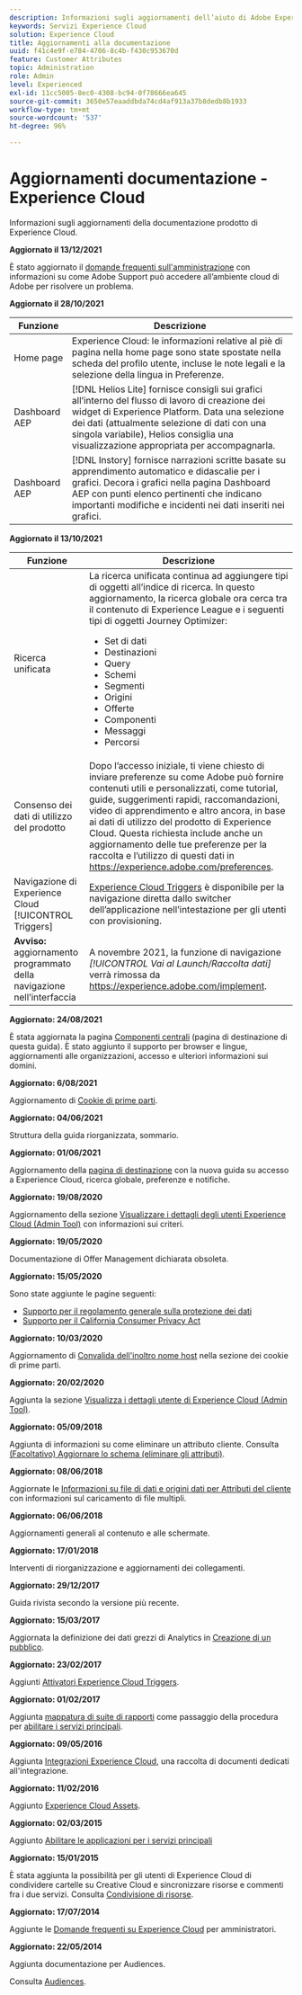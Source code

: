 ```yaml
---
description: Informazioni sugli aggiornamenti dell’aiuto di Adobe Experience Cloud.
keywords: Servizi Experience Cloud
solution: Experience Cloud
title: Aggiornamenti alla documentazione
uuid: f41c4e9f-e784-4706-8c4b-f430c953670d
feature: Customer Attributes
topic: Administration
role: Admin
level: Experienced
exl-id: 11cc5005-8ec0-4308-bc94-0f78666ea645
source-git-commit: 3650e57eaaddbda74cd4af913a37b8dedb8b1933
workflow-type: tm+mt
source-wordcount: '537'
ht-degree: 96%

---
```


# Aggiornamenti documentazione - Experience Cloud

Informazioni sugli aggiornamenti della documentazione prodotto di Experience Cloud.

**Aggiornato il 13/12/2021**

È stato aggiornato il [domande frequenti sull&#39;amministrazione](faq.md) con informazioni su come Adobe Support può accedere all’ambiente cloud di Adobe per risolvere un problema.

**Aggiornato il 28/10/2021**

| Funzione | Descrizione |
| ------- | ------- |
| Home page | Experience Cloud: le informazioni relative al piè di pagina nella home page sono state spostate nella scheda del profilo utente, incluse le note legali e la selezione della lingua in Preferenze. |
| Dashboard AEP | [!DNL Helios Lite] fornisce consigli sui grafici all’interno del flusso di lavoro di creazione dei widget di Experience Platform. Data una selezione dei dati (attualmente selezione di dati con una singola variabile), Helios consiglia una visualizzazione appropriata per accompagnarla. |
| Dashboard AEP | [!DNL Instory] fornisce narrazioni scritte basate su apprendimento automatico e didascalie per i grafici. Decora i grafici nella pagina Dashboard AEP con punti elenco pertinenti che indicano importanti modifiche e incidenti nei dati inseriti nei grafici. |

**Aggiornato il 13/10/2021**

| Funzione | Descrizione |
| ------- | ------- |
| Ricerca unificata | La ricerca unificata continua ad aggiungere tipi di oggetti all’indice di ricerca. In questo aggiornamento, la ricerca globale ora cerca tra il contenuto di Experience League e i seguenti tipi di oggetti Journey Optimizer: <ul><li>Set di dati</li><li>Destinazioni</li><li>Query</li><li>Schemi</li><li>Segmenti</li><li>Origini</li><li>Offerte</li><li>Componenti</li><li>Messaggi</li><li>Percorsi</li></ul> |
| Consenso dei dati di utilizzo del prodotto | Dopo l’accesso iniziale, ti viene chiesto di inviare preferenze su come Adobe può fornire contenuti utili e personalizzati, come tutorial, guide, suggerimenti rapidi, raccomandazioni, video di apprendimento e altro ancora, in base ai dati di utilizzo del prodotto di Experience Cloud. Questa richiesta include anche un aggiornamento delle tue preferenze per la raccolta e l’utilizzo di questi dati in <https://experience.adobe.com/preferences>. |
| Navigazione di Experience Cloud [!UICONTROL Triggers] | [Experience Cloud Triggers](https://experienceleague.adobe.com/docs/core-services/interface/services/activation/triggers.html?lang=it) è disponibile per la navigazione diretta dallo switcher dell’applicazione nell’intestazione per gli utenti con provisioning. |
| **Avviso:** aggiornamento programmato della navigazione nell’interfaccia | A novembre 2021, la funzione di navigazione _[!UICONTROL Vai al Launch/Raccolta dati]_ verrà rimossa da <https://experience.adobe.com/implement>. |

**Aggiornato: 24/08/2021**

È stata aggiornata la pagina [Componenti centrali](experience-cloud.md) (pagina di destinazione di questa guida). È stato aggiunto il supporto per browser e lingue, aggiornamenti alle organizzazioni, accesso e ulteriori informazioni sui domini.

**Aggiornato: 6/08/2021**

Aggiornamento di [Cookie di prime parti](cookies-first-party.md).

**Aggiornato: 04/06/2021**

Struttura della guida riorganizzata, sommario.

**Aggiornato: 01/06/2021**

Aggiornamento della [pagina di destinazione](experience-cloud.md) con la nuova guida su accesso a Experience Cloud, ricerca globale, preferenze e notifiche.

**Aggiornato: 19/08/2020**

Aggiornamento della sezione [Visualizzare i dettagli degli utenti Experience Cloud (Admin Tool)](admin-tool-experience-cloud.md) con informazioni sui criteri.

**Aggiornato: 19/05/2020**

Documentazione di Offer Management dichiarata obsoleta.

**Aggiornato: 15/05/2020**

Sono state aggiunte le pagine seguenti:

* [Supporto per il regolamento generale sulla protezione dei dati](gdpr.md)
* [Supporto per il California Consumer Privacy Act](ccpa.md)

**Aggiornato: 10/03/2020**

Aggiornamento di [Convalida dell&#39;inoltro nome host](cookies-first-party.md#validate) nella sezione dei cookie di prime parti.

**Aggiornato: 20/02/2020**

Aggiunta la sezione [Visualizza i dettagli utente di Experience Cloud (Admin Tool)](admin-tool-experience-cloud.md).

**Aggiornato: 05/09/2018**

Aggiunta di informazioni su come eliminare un attributo cliente. Consulta [(Facoltativo) Aggiornare lo schema (eliminare gli attributi)](t-crs-usecase.md#task_6568898BB7C44A42ABFB86532B89063C).

**Aggiornato: 08/06/2018**

Aggiornate le [Informazioni su file di dati e origini dati per Attributi del cliente](crs-data-file.md#concept_DE908F362DF24172BFEF48E1797DAF19) con informazioni sul caricamento di file multipli.

**Aggiornato: 06/06/2018**

Aggiornamenti generali al contenuto e alle schermate.

**Aggiornato: 17/01/2018**

Interventi di riorganizzazione e aggiornamenti dei collegamenti.

**Aggiornato: 29/12/2017**

Guida rivista secondo la versione più recente.

**Aggiornato: 15/03/2017**

Aggiornata la definizione dei dati grezzi di Analytics in [Creazione di un pubblico](t-audience-create.md#task_37F407F58BF9459493BB8E968CDFE737).

**Aggiornato: 23/02/2017**

Aggiunti [Attivatori Experience Cloud Triggers](triggers.md#concept_887B30241B3E4DB0A2553B2996E2D4FB).

**Aggiornato: 01/02/2017**

Aggiunta [mappatura di suite di rapporti](core-services.md#concept_apg_zq2_rw) come passaggio della procedura per [abilitare i servizi principali](core-services.md#concept_07ED1D5C64234E77976E6D572E78FB9C).

**Aggiornato: 09/05/2016**

Aggiunta [Integrazioni Experience Cloud](marketing-cloud-integrations.md#concept_9E6D3E37D1E3452E8CCCFA92AF034F90), una raccolta di documenti dedicati all&#39;integrazione.

**Aggiornato: 11/02/2016**

Aggiunto [Experience Cloud Assets](experience-cloud-assets.md#concept_DDA5224C907D4A4F817D795DA0ED64D0).

**Aggiornato: 02/03/2015**

Aggiunto [Abilitare le applicazioni per i servizi principali](core-services.md#concept_07ED1D5C64234E77976E6D572E78FB9C)

**Aggiornato: 15/01/2015**

È stata aggiunta la possibilità per gli utenti di Experience Cloud di condividere cartelle su Creative Cloud e sincronizzare risorse e commenti fra i due servizi. Consulta [Condivisione di risorse](creative-cloud.md#concept_3E5A34C3459047D5965F900788A9BA68).

**Aggiornato: 17/07/2014**

Aggiunte le [Domande frequenti su Experience Cloud](faq.md#concept_13219B4E51784577B6FF78AAA203DE91) per amministratori.

**Aggiornato: 22/05/2014**

Aggiunta documentazione per Audiences.

Consulta [Audiences](audience-library.md#topic_679810123CAA4E0CA4FA3417FB0100C7).
